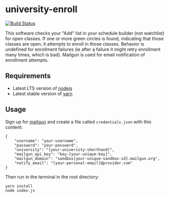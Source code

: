 # university-enroll
[![Build Status](https://api.travis-ci.org/nlieb/university-enroll.svg?branch=master)](https://travis-ci.org/nlieb/university-enroll)

This software checks your "Add" list in your schedule builder (not watchlist) for open classes. 
If one or more green circles is found, indicating that those classes are open, it attempts to 
enroll in those classes. Behavior is undefined for enrollment failures (ie after a failure it might 
retry enrollment many times, which is bad). Mailgun is used for email notification of enrollment attempts.

## Requirements
- Latest LTS version of [nodejs](https://nodejs.org/en/) 
- Latest stable version of [yarn](https://yarnpkg.com/lang/en/docs/install/)

## Usage
Sign up for [mailgun](https://mailgun.com) and create a file
called `credentials.json` with this content:

```
{
    "username": "your-username",
    "password": "your-password",
    "university": "[your-university-shorthand]",
    "mailgun_api_key": "key-[your-unique-key]",
    "mailgun_domain": "sandbox[your-unique-sandbox-id].mailgun.org",
    "notify_email": "[your-personal-email]@provider.com"
}
```

Then run in the terminal in the root directory:
```
yarn install
node index.js
```
